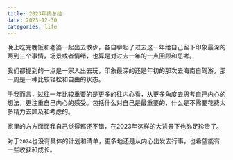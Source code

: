 ```yaml
---
title: 2023年终总结
date: 2023-12-30
categories: life
---
```


晚上吃完晚饭和老婆一起出去散步，各自聊起了过去这一年给自己留下印象最深的两到三个事情，场景或者情绪，也算是对过去一年的一点回顾和思考。

我们都提到的一点是一家人出去玩，印象最深的还是年初的那次去海南自驾游，那一周是一种比较轻松和自由的状态。

于我而言，过往一年比较重要的是更多的往内心看，从更多角度去思考自己内心的想法，更注重自己内心的感受。包括什么对自己是最重要的，什么是不需要花费太多精力去顾及和考虑的。

家里的方方面面我自己觉得都还不错，在2023年这样的大背景下也弥足珍贵了。

对于`2024`也没有具体的计划和清单，更多地还是从内心出发去行事，也希望能有一些收获和成长。